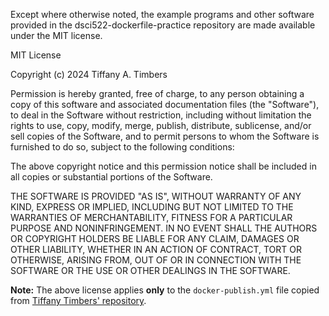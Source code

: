 Except where otherwise noted, the example programs and other software provided in the dsci522-dockerfile-practice repository are made available under the MIT license.

MIT License

Copyright (c) 2024 Tiffany A. Timbers

Permission is hereby granted, free of charge, to any person obtaining a copy of this software and associated documentation files (the "Software"), to deal in the Software without restriction, including without limitation the rights to use, copy, modify, merge, publish, distribute, sublicense, and/or sell copies of the Software, and to permit persons to whom the Software is furnished to do so, subject to the following conditions:

The above copyright notice and this permission notice shall be included in all copies or substantial portions of the Software.

THE SOFTWARE IS PROVIDED "AS IS", WITHOUT WARRANTY OF ANY KIND, EXPRESS OR IMPLIED, INCLUDING BUT NOT LIMITED TO THE WARRANTIES OF MERCHANTABILITY, FITNESS FOR A PARTICULAR PURPOSE AND NONINFRINGEMENT. IN NO EVENT SHALL THE AUTHORS OR COPYRIGHT HOLDERS BE LIABLE FOR ANY CLAIM, DAMAGES OR OTHER LIABILITY, WHETHER IN AN ACTION OF CONTRACT, TORT OR OTHERWISE, ARISING FROM, OUT OF OR IN CONNECTION WITH THE SOFTWARE OR THE USE OR OTHER DEALINGS IN THE SOFTWARE.

**Note:** The above license applies **only** to the `docker-publish.yml` file copied from [Tiffany Timbers' repository](https://github.com/ttimbers/dsci522-dockerfile-practice).
